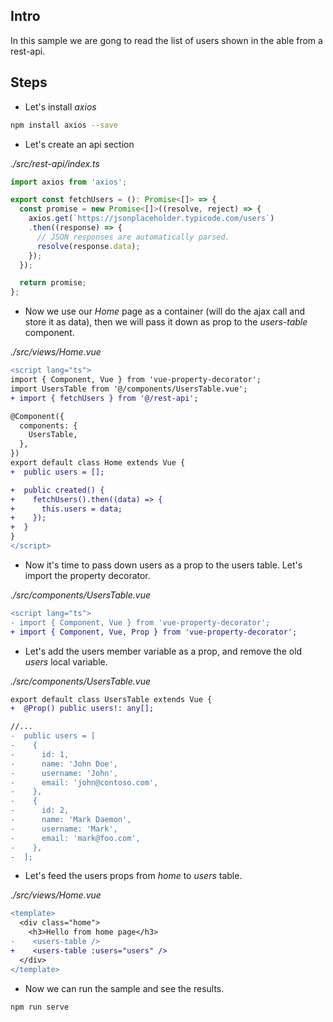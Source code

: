 ## Intro

In this sample we are gong to read the list of users shown in the able from a rest-api.

## Steps

- Let's install _axios_

```bash
npm install axios --save
```

- Let's create an api section

_./src/rest-api/index.ts_

```typescript
import axios from 'axios';

export const fetchUsers = (): Promise<[]> => {
  const promise = new Promise<[]>((resolve, reject) => {
    axios.get(`https://jsonplaceholder.typicode.com/users`)
    .then((response) => {
      // JSON responses are automatically parsed.
      resolve(response.data);
    });
  });

  return promise;
};
```

- Now we use our _Home_ page as a container (will do the ajax call and store it as data), then we will pass it down as prop to the _users-table_ component.

_./src/views/Home.vue_

```diff
<script lang="ts">
import { Component, Vue } from 'vue-property-decorator';
import UsersTable from '@/components/UsersTable.vue';
+ import { fetchUsers } from '@/rest-api';

@Component({
  components: {
    UsersTable,
  },
})
export default class Home extends Vue {
+  public users = [];

+  public created() {
+    fetchUsers().then((data) => {
+      this.users = data;
+    });
+  }
}
</script>
```

- Now it's time to pass down users as a prop to the users table. Let's import the property decorator.

_./src/components/UsersTable.vue_

```diff
<script lang="ts">
- import { Component, Vue } from 'vue-property-decorator';
+ import { Component, Vue, Prop } from 'vue-property-decorator';
```

- Let's add the users member variable as a prop, and remove the old _users_ local variable.

_./src/components/UsersTable.vue_

```diff
export default class UsersTable extends Vue {
+  @Prop() public users!: any[];

//...
-  public users = [
-    {
-      id: 1,
-      name: 'John Doe',
-      username: 'John',
-      email: 'john@contoso.com',
-    },
-    {
-      id: 2,
-      name: 'Mark Daemon',
-      username: 'Mark',
-      email: 'mark@foo.com',
-    },
-  ];
```

- Let's feed the users props from _home_ to _users_ table.

_./src/views/Home.vue_

```diff
<template>
  <div class="home">
    <h3>Hello from home page</h3>
-    <users-table />
+    <users-table :users="users" />
  </div>
</template>
```

- Now we can run the sample and see the results.

```
npm run serve
```
